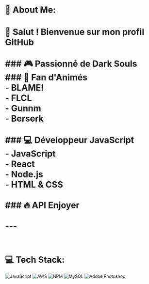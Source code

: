 # 💫 About Me:
# 👋 Salut ! Bienvenue sur mon profil GitHub<br><br>### 🎮 Passionné de Dark Souls<br>### 👾 Fan d'Animés<br>- **BLAME!**<br>- **FLCL**<br>- **Gunnm**<br>- **Berserk**<br><br>### 💻 Développeur JavaScript<br>- **JavaScript**<br>- **React**<br>- **Node.js**<br>- **HTML & CSS**<br><br>### 🔥 API Enjoyer<br><br>---<br><br>


# 💻 Tech Stack:
![JavaScript](https://img.shields.io/badge/javascript-%23323330.svg?style=for-the-badge&logo=javascript&logoColor=%23F7DF1E) ![AWS](https://img.shields.io/badge/AWS-%23FF9900.svg?style=for-the-badge&logo=amazon-aws&logoColor=white) ![NPM](https://img.shields.io/badge/NPM-%23CB3837.svg?style=for-the-badge&logo=npm&logoColor=white) ![MySQL](https://img.shields.io/badge/mysql-4479A1.svg?style=for-the-badge&logo=mysql&logoColor=white) ![Adobe Photoshop](https://img.shields.io/badge/adobe%20photoshop-%2331A8FF.svg?style=for-the-badge&logo=adobe%20photoshop&logoColor=white)
